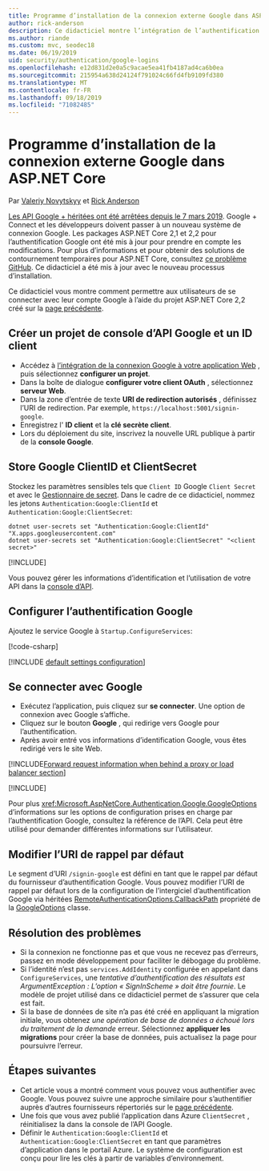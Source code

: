 ```yaml
---
title: Programme d’installation de la connexion externe Google dans ASP.NET Core
author: rick-anderson
description: Ce didacticiel montre l’intégration de l’authentification d’utilisateur de compte Google dans une application ASP.NET Core existante.
ms.author: riande
ms.custom: mvc, seodec18
ms.date: 06/19/2019
uid: security/authentication/google-logins
ms.openlocfilehash: e12d831d2e0a5c9acae5ea41fb4187ad4ca6b0ea
ms.sourcegitcommit: 215954a638d24124f791024c66fd4fb9109fd380
ms.translationtype: MT
ms.contentlocale: fr-FR
ms.lasthandoff: 09/18/2019
ms.locfileid: "71082485"
---
```

# <a name="google-external-login-setup-in-aspnet-core"></a>Programme d’installation de la connexion externe Google dans ASP.NET Core

Par [Valeriy Novytskyy](https://github.com/01binary) et [Rick Anderson](https://twitter.com/RickAndMSFT)

[Les API Google + héritées ont été arrêtées depuis le 7 mars 2019](https://developers.google.com/+/api-shutdown). Google + Connect et les développeurs doivent passer à un nouveau système de connexion Google. Les packages ASP.NET Core 2,1 et 2,2 pour l’authentification Google ont été mis à jour pour prendre en compte les modifications. Pour plus d’informations et pour obtenir des solutions de contournement temporaires pour ASP.NET Core, consultez [ce problème GitHub](https://github.com/aspnet/AspNetCore/issues/6486). Ce didacticiel a été mis à jour avec le nouveau processus d’installation.

Ce didacticiel vous montre comment permettre aux utilisateurs de se connecter avec leur compte Google à l’aide du projet ASP.NET Core 2,2 créé sur la [page précédente](xref:security/authentication/social/index).

## <a name="create-a-google-api-console-project-and-client-id"></a>Créer un projet de console d’API Google et un ID client

* Accédez à [l’intégration de la connexion Google à votre application Web](https://developers.google.com/identity/sign-in/web/devconsole-project) , puis sélectionnez **configurer un projet**.
* Dans la boîte de dialogue **configurer votre client OAuth** , sélectionnez **serveur Web**.
* Dans la zone d’entrée de texte **URI de redirection autorisés** , définissez l’URI de redirection. Par exemple, `https://localhost:5001/signin-google`.
* Enregistrez l' **ID client** et la **clé secrète client**.
* Lors du déploiement du site, inscrivez la nouvelle URL publique à partir de la **console Google**.

## <a name="store-google-clientid-and-clientsecret"></a>Store Google ClientID et ClientSecret

Stockez les paramètres sensibles tels que `Client ID` Google `Client Secret` et avec le [Gestionnaire de secret](xref:security/app-secrets). Dans le cadre de ce didacticiel, nommez les jetons `Authentication:Google:ClientId` et `Authentication:Google:ClientSecret`:

```dotnetcli
dotnet user-secrets set "Authentication:Google:ClientId" "X.apps.googleusercontent.com"
dotnet user-secrets set "Authentication:Google:ClientSecret" "<client secret>"
```

[!INCLUDE[](~/includes/environmentVarableColon.md)]

Vous pouvez gérer les informations d’identification et l’utilisation de votre API dans la [console d’API](https://console.developers.google.com/apis/dashboard).

## <a name="configure-google-authentication"></a>Configurer l’authentification Google

Ajoutez le service Google à `Startup.ConfigureServices`:

[!code-csharp[](~/security/authentication/social/social-code/StartupGoogle.cs?name=snippet_ConfigureServices&highlight=10-18)]

[!INCLUDE [default settings configuration](includes/default-settings2-2.md)]

## <a name="sign-in-with-google"></a>Se connecter avec Google

* Exécutez l’application, puis cliquez sur **se connecter**. Une option de connexion avec Google s’affiche.
* Cliquez sur le bouton **Google** , qui redirige vers Google pour l’authentification.
* Après avoir entré vos informations d’identification Google, vous êtes redirigé vers le site Web.

[!INCLUDE[Forward request information when behind a proxy or load balancer section](includes/forwarded-headers-middleware.md)]

[!INCLUDE[](includes/chain-auth-providers.md)]

Pour plus <xref:Microsoft.AspNetCore.Authentication.Google.GoogleOptions> d’informations sur les options de configuration prises en charge par l’authentification Google, consultez la référence de l’API. Cela peut être utilisé pour demander différentes informations sur l’utilisateur.

## <a name="change-the-default-callback-uri"></a>Modifier l’URI de rappel par défaut

Le segment d’URI `/signin-google` est défini en tant que le rappel par défaut du fournisseur d’authentification Google. Vous pouvez modifier l’URI de rappel par défaut lors de la configuration de l’intergiciel d’authentification Google via héritées [RemoteAuthenticationOptions.CallbackPath](/dotnet/api/microsoft.aspnetcore.authentication.remoteauthenticationoptions.callbackpath) propriété de la [GoogleOptions](/dotnet/api/microsoft.aspnetcore.authentication.google.googleoptions) classe.

## <a name="troubleshooting"></a>Résolution des problèmes

* Si la connexion ne fonctionne pas et que vous ne recevez pas d’erreurs, passez en mode développement pour faciliter le débogage du problème.
* Si l’identité n’est pas `services.AddIdentity` configurée en appelant dans `ConfigureServices`, une *tentative d’authentification des résultats est ArgumentException : L’option « SignInScheme » doit être fournie*. Le modèle de projet utilisé dans ce didacticiel permet de s’assurer que cela est fait.
* Si la base de données de site n’a pas été créé en appliquant la migration initiale, vous obtenez *une opération de base de données a échoué lors du traitement de la demande* erreur. Sélectionnez **appliquer les migrations** pour créer la base de données, puis actualisez la page pour poursuivre l’erreur.

## <a name="next-steps"></a>Étapes suivantes

* Cet article vous a montré comment vous pouvez vous authentifier avec Google. Vous pouvez suivre une approche similaire pour s’authentifier auprès d’autres fournisseurs répertoriés sur le [page précédente](xref:security/authentication/social/index).
* Une fois que vous avez publié l’application dans Azure `ClientSecret` , réinitialisez la dans la console de l’API Google.
* Définir le `Authentication:Google:ClientId` et `Authentication:Google:ClientSecret` en tant que paramètres d’application dans le portail Azure. Le système de configuration est conçu pour lire les clés à partir de variables d’environnement.
